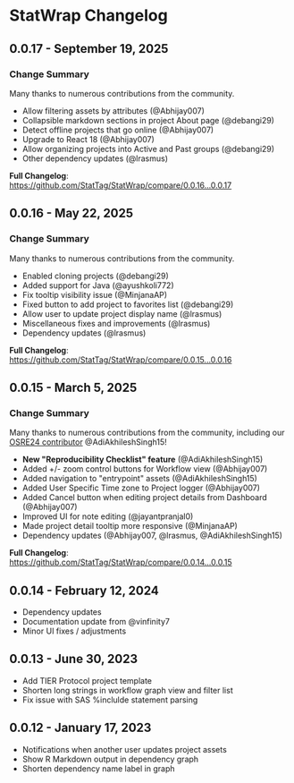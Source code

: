 # StatWrap Changelog

## 0.0.17 - September 19, 2025

### Change Summary

Many thanks to numerous contributions from the community.

- Allow filtering assets by attributes (@Abhijay007)
- Collapsible markdown sections in project About page (@debangi29)
- Detect offline projects that go online (@Abhijay007)
- Upgrade to React 18 (@Abhijay007)
- Allow organizing projects into Active and Past groups (@debangi29)
- Other dependency updates (@lrasmus)

**Full Changelog**: https://github.com/StatTag/StatWrap/compare/0.0.16...0.0.17

## 0.0.16 - May 22, 2025

### Change Summary

Many thanks to numerous contributions from the community.

- Enabled cloning projects (@debangi29)
- Added support for Java (@ayushkoli772)
- Fix tooltip visibility issue (@MinjanaAP)
- Fixed button to add project to favorites list (@debangi29)
- Allow user to update project display name (@lrasmus)
- Miscellaneous fixes and improvements (@lrasmus)
- Dependency updates (@lrasmus)

**Full Changelog**: https://github.com/StatTag/StatWrap/compare/0.0.15...0.0.16

## 0.0.15 - March 5, 2025

### Change Summary

Many thanks to numerous contributions from the community, including our [OSRE24 contributor](https://ucsc-ospo.github.io/report/osre24/ucsc/statwrap/20241102-adi/) @AdiAkhileshSingh15!

- **New "Reproducibility Checklist" feature** (@AdiAkhileshSingh15)
- Added +/- zoom control buttons for Workflow view (@Abhijay007)
- Added navigation to "entrypoint" assets (@AdiAkhileshSingh15)
- Added User Specific Time zone to Project logger (@Abhijay007)
- Added Cancel button when editing project details from Dashboard (@Abhijay007)
- Improved UI for note editing (@jayantpranjal0)
- Made project detail tooltip more responsive (@MinjanaAP)
- Dependency updates (@Abhijay007, @lrasmus, @AdiAkhileshSingh15)

**Full Changelog**: https://github.com/StatTag/StatWrap/compare/0.0.14...0.0.15

## 0.0.14 - February 12, 2024

- Dependency updates
- Documentation update from @vinfinity7
- Minor UI fixes / adjustments

## 0.0.13 - June 30, 2023

- Add TIER Protocol project template
- Shorten long strings in workflow graph view and filter list
- Fix issue with SAS %inclulde statement parsing

## 0.0.12 - January 17, 2023

- Notifications when another user updates project assets
- Show R Markdown output in dependency graph
- Shorten dependency name label in graph
